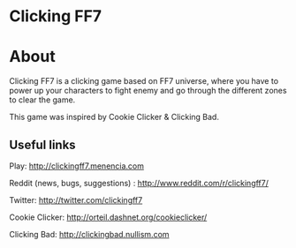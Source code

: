 # Clicking FF7

# About

Clicking FF7 is a clicking game based on FF7 universe, where you have to power up your characters to fight enemy and go through the different zones to clear the game.

This game was inspired by Cookie Clicker & Clicking Bad.

## Useful links

Play: http://clickingff7.menencia.com

Reddit (news, bugs, suggestions) : http://www.reddit.com/r/clickingff7/

Twitter: http://twitter.com/clickingff7

Cookie Clicker: http://orteil.dashnet.org/cookieclicker/

Clicking Bad: http://clickingbad.nullism.com

